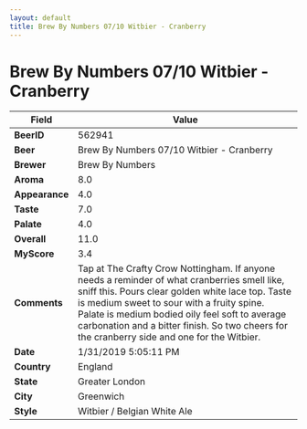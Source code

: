 ```yaml
---
layout: default
title: Brew By Numbers 07/10 Witbier - Cranberry
---
```


# Brew By Numbers 07/10 Witbier - Cranberry

| Field         | Value     |
|---------------|-----------|
| **BeerID** | 562941 |
| **Beer** | Brew By Numbers 07/10 Witbier - Cranberry |
| **Brewer** | Brew By Numbers |
| **Aroma** | 8.0 |
| **Appearance** | 4.0 |
| **Taste** | 7.0 |
| **Palate** | 4.0 |
| **Overall** | 11.0 |
| **MyScore** | 3.4 |
| **Comments** | Tap at The Crafty Crow Nottingham. If anyone needs a reminder of what cranberries smell like, sniff this. Pours clear golden white lace top. Taste is medium sweet to sour with a fruity spine. Palate is medium bodied oily feel soft to average carbonation and a bitter finish. So two cheers for the cranberry side and one for the Witbier. |
| **Date** | 1/31/2019 5:05:11 PM |
| **Country** | England |
| **State** | Greater London |
| **City** | Greenwich |
| **Style** | Witbier / Belgian White Ale |
